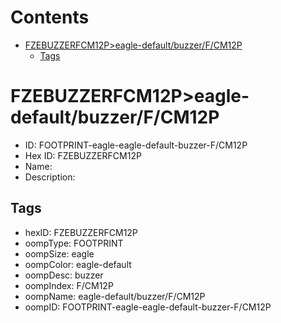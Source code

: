 



Contents
========

* [FZEBUZZERFCM12P>eagle-default/buzzer/F/CM12P](#fzebuzzerfcm12peagle-defaultbuzzerfcm12p)
	* [Tags](#tags)

# FZEBUZZERFCM12P>eagle-default/buzzer/F/CM12P

- ID: FOOTPRINT-eagle-eagle-default-buzzer-F/CM12P
- Hex ID: FZEBUZZERFCM12P
- Name: 
- Description: 

## Tags

- hexID: FZEBUZZERFCM12P
- oompType: FOOTPRINT
- oompSize: eagle
- oompColor: eagle-default
- oompDesc: buzzer
- oompIndex: F/CM12P
- oompName: eagle-default/buzzer/F/CM12P
- oompID: FOOTPRINT-eagle-eagle-default-buzzer-F/CM12P

